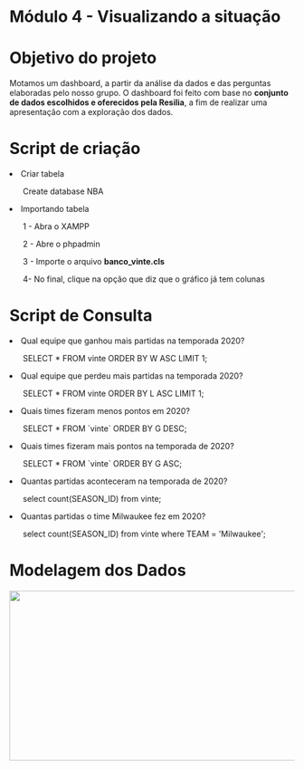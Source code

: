 # Módulo 4 - Visualizando a situação 

<h1>Objetivo do projeto</h1>
<p>Motamos um dashboard, a partir da análise da dados e das perguntas elaboradas pelo nosso grupo. O dashboard foi feito com base no <b>conjunto de dados escolhidos e  oferecidos pela Resilia</b>, a fim de realizar uma apresentação com a exploração dos dados.</p>

<h1>Script de criação </h1>
<li>Criar tabela</li>
  <ul>Create database NBA</ul>
<li>Importando tabela</li>
<ul>1 - Abra o XAMPP</ul>
<ul>2 - Abre o phpadmin</ul>
<ul>3 - Importe o arquivo <b>banco_vinte.cls</b></ul>
<ul>4- No final, clique na opção que diz que o gráfico já tem colunas </ul>

<h1>Script de Consulta</h1>

<li>Qual equipe que ganhou mais partidas na temporada 2020? </li>
<ul>SELECT * FROM vinte ORDER BY W ASC LIMIT 1;</ul>
<li>Qual equipe que perdeu mais partidas na temporada 2020? </li>
<ul>SELECT * FROM vinte ORDER BY L ASC LIMIT 1;</ul>
<li>Quais times fizeram menos pontos em 2020?</li>
<ul>SELECT * FROM `vinte` ORDER BY G DESC;</ul>
<li>Quais times fizeram mais pontos na temporada de 2020?</li>
<ul>SELECT * FROM `vinte` ORDER BY G ASC;</ul>
<li>Quantas partidas aconteceram na temporada de 2020?</li>
<ul>select count(SEASON_ID) from vinte;</ul>
<li>Quantas partidas o time Milwaukee fez em 2020? </li>
<ul>select count(SEASON_ID) from vinte where TEAM = 'Milwaukee';</ul>

<h1> Modelagem dos Dados</h1>
<img width="600px" height="300px" src="./Banco de Dados/Modelagem de dados.jpeg">
